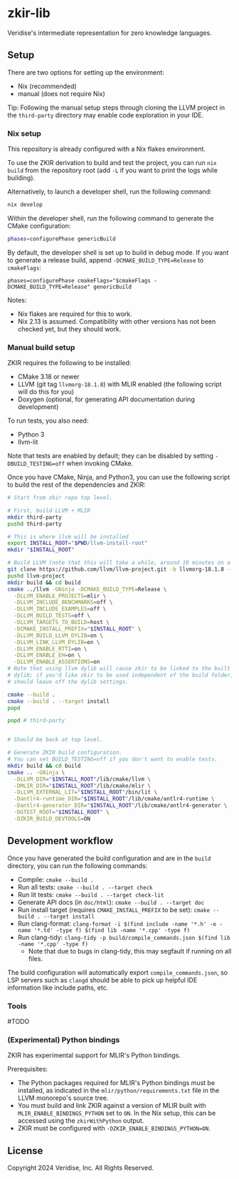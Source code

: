 # zkir-lib

Veridise's intermediate representation for zero knowledge languages.

## Setup

There are two options for setting up the environment:
* Nix (recommended)
* manual (does not require Nix)

Tip: Following the manual setup steps through cloning the LLVM project in the
`third-party` directory may enable code exploration in your IDE.

### Nix setup

This repository is already configured with a Nix flakes environment.

To use the ZKIR derivation to build and test the project, you can run `nix build`
from the repository root (add `-L` if you want to print the logs while building).

Alternatively, to launch a developer shell, run the following command:

```bash
nix develop
```

Within the developer shell, run the following command to generate the CMake configuration:

```bash
phases=configurePhase genericBuild
```

By default, the developer shell is set up to build in debug mode. If you want to
generate a release build, append `-DCMAKE_BUILD_TYPE=Release` to `cmakeFlags`:

```
phases=configurePhase cmakeFlags="$cmakeFlags -DCMAKE_BUILD_TYPE=Release" genericBuild
```

Notes:

* Nix flakes are required for this to work.
* Nix 2.13 is assumed. Compatibility with other versions has not been checked
  yet, but they should work.

### Manual build setup

ZKIR requires the following to be installed:

* CMake 3.18 or newer
* LLVM (git tag `llvmorg-18.1.8`) with MLIR enabled
  (the following script will do this for you)
* Doxygen (optional, for generating API documentation during development)

To run tests, you also need:
* Python 3
* llvm-lit

Note that tests are enabled by default; they can be disabled by setting
`-DBUILD_TESTING=off` when invoking CMake.

Once you have CMake, Ninja, and Python3, you can use the following script to
build the rest of the dependencies and ZKIR:

```bash
# Start from zkir repo top level.

# First, build LLVM + MLIR
mkdir third-party
pushd third-party

# This is where llvm will be installed
export INSTALL_ROOT="$PWD/llvm-install-root"
mkdir "$INSTALL_ROOT"

# Build LLVM (note that this will take a while, around 10 minutes on a Mac M1)
git clone https://github.com/llvm/llvm-project.git -b llvmorg-18.1.8 --depth 1
pushd llvm-project
mkdir build && cd build
cmake ../llvm -GNinja -DCMAKE_BUILD_TYPE=Release \
  -DLLVM_ENABLE_PROJECTS=mlir \
  -DLLVM_INCLUDE_BENCHMARKS=off \
  -DLLVM_INCLUDE_EXAMPLES=off \
  -DLLVM_BUILD_TESTS=off \
  -DLLVM_TARGETS_TO_BUILD=host \
  -DCMAKE_INSTALL_PREFIX="$INSTALL_ROOT" \
  -DLLVM_BUILD_LLVM_DYLIB=on \
  -DLLVM_LINK_LLVM_DYLIB=on \
  -DLLVM_ENABLE_RTTI=on \
  -DLLVM_ENABLE_EH=on \
  -DLLVM_ENABLE_ASSERTIONS=on
# Note that using llvm dylib will cause zkir to be linked to the built LLVM
# dylib; if you'd like zkir to be used independent of the build folder, you
# should leave off the dylib settings.

cmake --build .
cmake --build . --target install
popd

popd # third-party


# Should be back at top level.

# Generate ZKIR build configuration.
# You can set BUILD_TESTING=off if you don't want to enable tests.
mkdir build && cd build
cmake .. -GNinja \
  -DLLVM_DIR="$INSTALL_ROOT"/lib/cmake/llvm \
  -DMLIR_DIR="$INSTALL_ROOT"/lib/cmake/mlir \
  -DLLVM_EXTERNAL_LIT="$INSTALL_ROOT"/bin/lit \
  -Dantlr4-runtime_DIR="$INSTALL_ROOT"/lib/cmake/antlr4-runtime \
  -Dantlr4-generator_DIR="$INSTALL_ROOT"/lib/cmake/antlr4-generator \
  -DGTEST_ROOT="$INSTALL_ROOT" \
  -DZKIR_BUILD_DEVTOOLS=ON
```

## Development workflow

Once you have generated the build configuration and are in the `build` directory,
you can run the following commands:

* Compile: `cmake --build .`
* Run all tests: `cmake --build . --target check`
* Run lit tests: `cmake --build . --target check-lit`
* Generate API docs (in `doc/html`): `cmake --build . --target doc`
* Run install target (requires `CMAKE_INSTALL_PREFIX` to be set):
  `cmake --build . --target install`
* Run clang-format: `clang-format -i $(find include -name '*.h' -o -name '*.td' -type f) $(find lib -name '*.cpp' -type f)`
* Run clang-tidy: `clang-tidy -p build/compile_commands.json $(find lib -name '*.cpp' -type f)`
  * Note that due to bugs in clang-tidy, this may segfault if running on all files.

The build configuration will automatically export `compile_commands.json`, so
LSP servers such as `clangd` should be able to pick up helpful IDE information
like include paths, etc.

### Tools

#TODO

### (Experimental) Python bindings

ZKIR has experimental support for MLIR's Python bindings.

Prerequisites:
* The Python packages required for MLIR's Python bindings must be installed, as
  indicated in the `mlir/python/requirements.txt` file in the LLVM monorepo's
  source tree.
* You must build and link ZKIR against a version of MLIR built with
  `MLIR_ENABLE_BINDINGS_PYTHON` set to `ON`. In the Nix setup, this can be
  accessed using the `zkirWithPython` output.
* ZKIR must be configured with `-DZKIR_ENABLE_BINDINGS_PYTHON=ON`.

## License

Copyright 2024 Veridise, Inc. All Rights Reserved.
